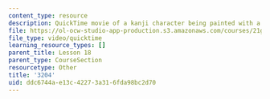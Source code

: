 ```yaml
---
content_type: resource
description: QuickTime movie of a kanji character being painted with a brush.
file: https://ol-ocw-studio-app-production.s3.amazonaws.com/courses/21g-504-japanese-iv-spring-2009/ddc6744ae13c42273a316fda98bc2d70_3204.mov
file_type: video/quicktime
learning_resource_types: []
parent_title: Lesson 18
parent_type: CourseSection
resourcetype: Other
title: '3204'
uid: ddc6744a-e13c-4227-3a31-6fda98bc2d70
---
```

